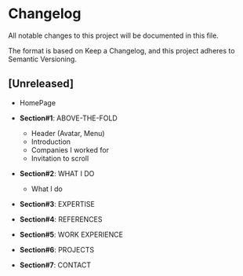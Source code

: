 # Changelog

All notable changes to this project will be documented in this file.

The format is based on Keep a Changelog, and this project adheres to Semantic Versioning.

## [Unreleased]

- HomePage

- **Section#1**: ABOVE-THE-FOLD

  - Header (Avatar, Menu)
  - Introduction
  - Companies I worked for
  - Invitation to scroll

- **Section#2**: WHAT I DO

  - What I do

- **Section#3**: EXPERTISE

- **Section#4**: REFERENCES

- **Section#5**: WORK EXPERIENCE

- **Section#6**: PROJECTS

- **Section#7**: CONTACT
